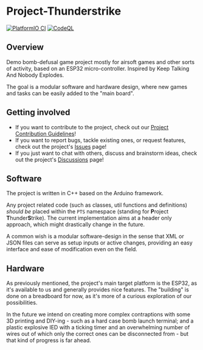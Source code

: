 # Project-Thunderstrike

[![PlatformIO CI](https://github.com/itsthatMatthew/Project-Thunderstrike/actions/workflows/platformioci.yaml/badge.svg)](https://github.com/itsthatMatthew/Project-Thunderstrike/actions/workflows/platformioci.yaml)
[![CodeQL](https://github.com/itsthatMatthew/Project-Thunderstrike/actions/workflows/codeql.yaml/badge.svg)](https://github.com/itsthatMatthew/Project-Thunderstrike/actions/workflows/codeql.yaml)

## Overview

Demo bomb-defusal game project mostly for airsoft games and other sorts of activity, based on an ESP32 micro-controller. Inspired by Keep Talking And Nobody Explodes.

The goal is a modular software and hardware design, where new games and tasks can be easily added to the "main board".

## Getting involved

- If you want to contribute to the project, check out our [Project Contribution Guidelines](.github/CONTRIBUTING.md)!
- If you want to report bugs, tackle existing ones, or request features, check out the project's [Issues](https://github.com/itsthatMatthew/Project-Thunderstrike/issues) page!
- If you just want to chat with others, discuss and brainstorm ideas, check out the project's [Discussions](https://github.com/itsthatMatthew/Project-Thunderstrike/discussions) page!

## Software

The project is written in C++ based on the Arduino framework.

Any project related code (such as classes, util functions and definitions) *should be* placed within the `PTS` namespace (standing for **P**roject **T**hunder**S**trike). The current implementation aims at a header only approach, which might drastically change in the future.

A common wish is a modular software-design in the sense that XML or JSON files can serve as setup inputs or active changes, providing an easy interface and ease of modification even on the field.

## Hardware

As previously mentioned, the project's main target platform is the ESP32, as it's available to us and generally provides nice features. The "building" is done on a breadboard for now, as it's more of a curious exploration of our possibilities.

In the future we intend on creating more complex contraptions with some 3D printing and DIY-ing - such as a hard case bomb launch terminal; and a plastic explosive IED with a ticking timer and an overwhelming number of wires out of which only the correct ones can be disconnected from - but that kind of progress is far ahead.
